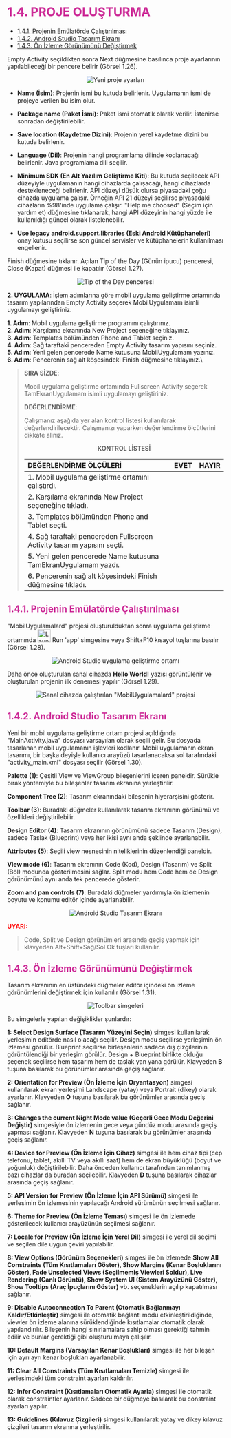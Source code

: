 <h1 style="color:#cd2d98;">1.4. PROJE OLUŞTURMA</h1>

- <a href="#1.4.1.">1.4.1. Projenin Emülatörde Çalıştırılması</a> 
- <a href="#1.4.2.">1.4.2. Android Studio Tasarım Ekranı</a> 
- <a href="#1.4.3.">1.4.3. Ön İzleme Görünümünü Değiştirmek</a> 

Empty Activity seçildikten sonra Next düğmesine basılınca proje ayarlarının yapılabileceği bir pencere belirir (Görsel 1.26).
<div style="display:block;text-align:center">

![Yeni proje ayarları](./mobil-uygulama-gelistirmeye-hazirlik/gorsel-1.26-yeni-proje-ayarlari.png)
</div>

- **Name (İsim)**: Projenin ismi bu kutuda belirlenir. Uygulamanın ismi de projeye verilen bu isim olur.

- **Package name (Paket İsmi)**: Paket ismi otomatik olarak verilir. İstenirse sonradan değiştirilebilir.

- **Save location (Kaydetme Dizini)**: Projenin yerel kaydetme dizini bu kutuda belirlenir.

- **Language (Dil)**: Projenin hangi programlama dilinde kodlanacağı belirlenir. Java programlama dili seçilir.

- **Minimum SDK (En Alt Yazılım Geliştirme Kiti)**: Bu kutuda seçilecek API düzeyiyle uygulamanın hangi cihazlarda çalışacağı, hangi cihazlarda destekleneceği belirlenir. API düzeyi düşük olursa piyasadaki çoğu cihazda uygulama çalışır. Örneğin API 21 düzeyi seçilirse piyasadaki cihazların %98'inde uygulama çalışır. "Help me choosed" (Seçim için yardım et) düğmesine tıklanarak, hangi API düzeyinin hangi yüzde ile kullanıldığı güncel olarak listelenebilir.

- **Use legacy android.support.libraries (Eski Android Kütüphaneleri)** onay kutusu seçilirse son güncel servisler ve kütüphanelerin kullanılması engellenir.

Finish düğmesine tıklanır. Açılan Tip of the Day (Günün ipucu) penceresi, Close (Kapat) düğmesi ile kapatılır (Görsel 1.27).
<div style="display:block;text-align:center">

![Tip of the Day penceresi](./mobil-uygulama-gelistirmeye-hazirlik/gorsel-1.27-tip-of-the-day-penceresi.png)
</div>

**2. UYGULAMA**: İşlem adımlarına göre mobil uygulama geliştirme ortamında tasarım yapılarından Empty Activity seçerek MobilUygulamam isimli uygulamayı geliştiriniz.

**1. Adım**: Mobil uygulama geliştirme programını çalıştırınız.\
**2. Adım**: Karşılama ekranında New Project seçeneğine tıklayınız.\
**3. Adım**: Templates bölümünden Phone and Tablet seçiniz.\
**4. Adım**: Sağ taraftaki pencereden Empty Activity tasarım yapısını seçiniz.\
**5. Adım**: Yeni gelen pencerede Name kutusuna MobilUygulamam yazınız.\
**6. Adım**: Pencerenin sağ alt köşesindeki Finish düğmesine tıklayınız.\

>**SIRA SİZDE**: 
>
>Mobil uygulama geliştirme ortamında Fullscreen Activity seçerek TamEkranUygulamam isimli uygulamayı geliştiriniz.
>
>**DEĞERLENDİRME**: 
>
>Çalışmanız aşağıda yer alan kontrol listesi kullanılarak değerlendirilecektir. Çalışmanızı yaparken değerlendirme ölçütlerini dikkate alınız.
>
><div style="text-align:center;"><b>KONTROL LİSTESİ</b></div>
>
>| DEĞERLENDİRME ÖLÇÜLERİ                                                  | EVET | HAYIR |
>| :----------------------------------------------------------------------- | ---- | ----- |
>| 1. Mobil uygulama geliştirme ortamını çalıştırdı.                       |
>| 2. Karşılama ekranında New Project seçeneğine tıkladı.                  |
>| 3. Templates bölümünden Phone and Tablet seçti.                         |
>| 4. Sağ taraftaki pencereden Fullscreen Activity tasarım yapısını seçti. |
>| 5. Yeni gelen pencerede Name kutusuna TamEkranUygulamam yazdı.          |
>| 6. Pencerenin sağ alt köşesindeki Finish düğmesine tıkladı.             |

<h2 id="1.4.1." style="color:#cd2d98;">1.4.1. Projenin Emülatörde Çalıştırılması</h2>

"MobilUygulamalard" projesi oluşturulduktan sonra uygulama geliştirme ortamında <img src="./mobil-uygulama-gelistirmeye-hazirlik/launch-this-avd-in-the-emulator.png" alt="Launch this avd in the emulator" width="30px" height="30px"> Run 'app' simgesine veya Shift+F10 kısayol tuşlarına basılır (Görsel 1.28).
<div style="display:block;text-align:center">

![Android Studio uygulama geliştirme ortamı](./mobil-uygulama-gelistirmeye-hazirlik/gorsel-1.28-android-studio-uygulama-gelistirme-ortami.png)
</div>

Daha önce oluşturulan sanal cihazda **Hello World!** yazısı görüntülenir ve oluşturulan projenin ilk denemesi yapılır (Görsel 1.29).
<div style="display:block;text-align:center">

![Sanal cihazda çalıştırılan "MobilUygulamalard" projesi](./mobil-uygulama-gelistirmeye-hazirlik/gorsel-1.29-sanal-cihazda-calistirilan-mobiluygulamalar-projesi.png)
</div>
<h2 id="1.4.2." style="color:#cd2d98;">1.4.2. Android Studio Tasarım Ekranı</h2>

Yeni bir mobil uygulama geliştirme ortam projesi açıldığında "MainActivity.java" dosyası varsayılan olarak seçili gelir. Bu dosyada tasarlanan mobil uygulamanın işlevleri kodlanır. Mobil uygulamanın ekran tasarımı, bir başka deyişle kullanıcı arayüzü tasarlanacaksa sol tarafındaki "activity_main.xml" dosyası seçilir (Görsel 1.30).

**Palette (1)**: Çeşitli View ve ViewGroup bileşenlerini içeren paneldir. Sürükle bırak yöntemiyle bu bileşenler tasarım ekranına yerleştirilir.

**Component Tree (2)**: Tasarım ekranındaki bileşenin hiyerarşisini gösterir.

**Toolbar (3)**: Buradaki düğmeler kullanılarak tasarım ekranının görünümü ve özellikleri değiştirilebilir.

**Design Editor (4)**: Tasarım ekranının görünümünü sadece Tasarım (Design), sadece Taslak (Blueprint) veya her ikisi aynı anda şeklinde ayarlanabilir.

**Attributes (5)**: Seçili view nesnesinin niteliklerinin düzenlendiği paneldir.

**View mode (6)**: Tasarım ekranının Code (Kod), Design (Tasarım) ve Split (Böl) modunda gösterilmesini sağlar. Split modu hem Code hem de Design görünümünü aynı anda tek pencerede gösterir.

**Zoom and pan controls (7)**: Buradaki düğmeler yardımıyla ön izlemenin boyutu ve konumu editör içinde ayarlanabilir.
<div style="display:block;text-align:center">

![Android Studio Tasarım Ekranı](./mobil-uygulama-gelistirmeye-hazirlik/gorsel-1.30-android-studio-tasarim-ekrani.png)
</div>

<span style="color:#f00;font-weight:bold;">UYARI:</span> 

>Code, Split ve Design görünümleri arasında geçiş yapmak için klavyeden Alt+Shift+Sağ/Sol Ok tuşları kullanılır.

<h2 id="1.4.3." style="color:#cd2d98;">1.4.3. Ön İzleme Görünümünü Değiştirmek</h2>

Tasarım ekranının en üstündeki düğmeler editör içindeki ön izleme görünümlerini değiştirmek için kullanılır (Görsel 1.31).
<div style="display:block;text-align:center">

![Toolbar simgeleri](./mobil-uygulama-gelistirmeye-hazirlik/gorsel-1.31-toolbar-simgeleri.png)
</div>

Bu simgelerle yapılan değişiklikler şunlardır:

**1: Select Design Surface (Tasarım Yüzeyini Seçin)** simgesi kullanılarak yerleşimin editörde nasıl olacağı seçilir. Design modu seçilirse yerleşimin ön izlemesi görülür. Blueprint seçilirse birleşenlerin sadece dış çizgilerinin görüntülendiği bir yerleşim görülür. Design + Blueprint birlikte olduğu seçenek seçilirse hem tasarım hem de taslak yan yana görülür. Klavyeden **B** tuşuna basılarak bu görünümler arasında geçiş sağlanır.

**2: Orientation for Preview (Ön İzleme İçin Oryantasyon)** simgesi kullanılarak ekran yerleşimi Landscape (yatay) veya Portrait (dikey) olarak ayarlanır. Klavyeden **O** tuşuna basılarak bu görünümler arasında geçiş sağlanır.

**3: Changes the current Night Mode value (Geçerli Gece Modu Değerini Değiştir)** simgesiyle ön izlemenin gece veya gündüz modu arasında geçiş yapması sağlanır. Klavyeden **N** tuşuna basılarak bu görünümler arasında geçiş sağlanır.

**4: Device for Preview (Ön İzleme İçin Cihaz)** simgesi ile hem cihaz tipi (cep telefonu, tablet, akıllı TV veya akıllı saat) hem de ekran büyüklüğü (boyut ve yoğunluk) değiştirilebilir. Daha önceden kullanıcı tarafından tanımlanmış bazı cihazlar da buradan seçilebilir. Klavyeden **D** tuşuna basılarak cihazlar arasında geçiş sağlanır.

**5: API Version for Preview (Ön İzleme İçin API Sürümü)** simgesi ile yerleşimin ön izlemesinin yapılacağı Android sürümünün seçilmesi sağlanır.

**6: Theme for Preview (Ön İzleme Teması)** simgesi ile ön izlemede gösterilecek kullanıcı arayüzünün seçilmesi sağlanır.

**7: Locale for Preview (Ön İzleme İçin Yerel Dil)** simgesi ile yerel dil seçimi ve seçilen dile uygun çeviri yapılabilir.

**8: View Options (Görünüm Seçenekleri)** simgesi ile ön izlemede **Show All Constraints (Tüm Kısıtlamaları Göster), Show Margins (Kenar Boşluklarını Göster), Fade Unselected Views (Seçilmemiş Viewleri Soldur), Live Rendering (Canlı Görüntü), Show System UI (Sistem Arayüzünü Göster), Show Tooltips (Araç İpuçlarını Göster)** vb. seçeneklerin açılıp kapatılması sağlanır.

**9: Disable Autoconnection To Parent (Otomatik Bağlanmayı Kaldır/Etkinleştir)** simgesi ile otomatik bağlantı modu etkinleştirildiğinde, viewler ön izleme alanına sürüklendiğinde kısıtlamalar otomatik olarak yapılandırılır. Bileşenin hangi sınırlamalara sahip olması gerektiği tahmin edilir ve bunlar gerektiği gibi oluşturulmaya çalışılır.

**10: Default Margins (Varsayılan Kenar Boşlukları)** simgesi ile her bileşen için ayrı ayrı kenar boşlukları ayarlanabilir.

**11: Clear All Constraints (Tüm Kısıtlamaları Temizle)** simgesi ile yerleşimdeki tüm constraint ayarları kaldırılır.

**12: Infer Constraint (Kısıtlamaları Otomatik Ayarla)** simgesi ile otomatik olarak constraintler ayarlanır. Sadece bir düğmeye basılarak bu constraint ayarları yapılır.

**13: Guidelines (Kılavuz Çizgileri)** simgesi kullanılarak yatay ve dikey kılavuz çizgileri tasarım ekranına yerleştirilir.